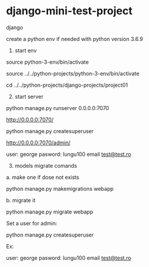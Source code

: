 # django-mini-test-project


django 

create a python env if needed with python version 3.6.9

1. start env

source python-3-env/bin/activate

source ../../python-projects/python-3-env/bin/activate

cd ../../python-projects/django-projects/project01

2. start server

python manage.py runserver 0.0.0.0:7070

http://0.0.0.0:7070/

python manage.py createsuperuser

http://0.0.0.0:7070/admin/

user: george
pasword: lungu100
email test@test.ro


3.  models migrate comands

a. make one if dose not exists

python manage.py makemigrations webapp

b. migrate it

python manage.py migrate webapp

Set a user for admin:

python manage.py createsuperuser

Ex:

user: george
pasword: lungu100
email test@test.ro
